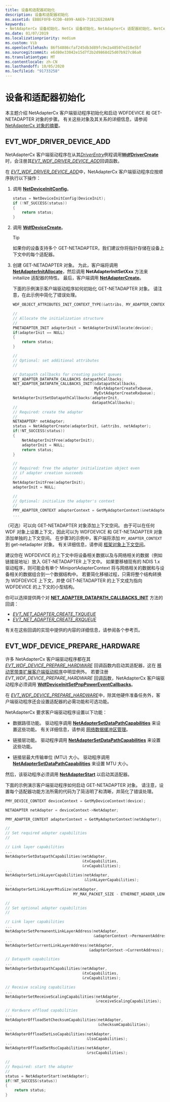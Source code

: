 ```yaml
---
title: 设备和适配器初始化
description: 设备和适配器初始化
ms.assetid: EBBEF0FB-6CDB-4899-AAE9-71812EE20AFB
keywords:
- NetAdapterCx 设备初始化，NetCx 设备初始化，NetAdapterCx 适配器初始化，NetCx 适配器初始化
ms.date: 01/07/2019
ms.localizationpriority: medium
ms.custom: Vib
ms.openlocfilehash: 86f54886cfaf245db3d89fc9e2a48507ed18e5bf
ms.sourcegitcommit: e6d80e33042e15d7f2b2d9868d25d07b927c86a0
ms.translationtype: MT
ms.contentlocale: zh-CN
ms.lasthandoff: 10/05/2020
ms.locfileid: "91733258"
---
```

# <a name="device-and-adapter-initialization"></a>设备和适配器初始化

本主题介绍 NetAdapterCx 客户端驱动程序初始化和启动 WDFDEVICE 和 GET-NETADAPTER 对象的步骤。 有关这些对象及其关系的详细信息，请参阅 [NetAdapterCx 对象的摘要](summary-of-netadaptercx-objects.md)。

## <a name="evt_wdf_driver_device_add"></a>EVT_WDF_DRIVER_DEVICE_ADD

NetAdapterCx 客户端驱动程序在从其[*DriverEntry*](../wdf/driverentry-for-kmdf-drivers.md)例程调用[**WdfDriverCreate**](/windows-hardware/drivers/ddi/wdfdriver/nf-wdfdriver-wdfdrivercreate)时，会注册其[*EVT_WDF_DRIVER_DEVICE_ADD*](/windows-hardware/drivers/ddi/wdfdriver/nc-wdfdriver-evt_wdf_driver_device_add)回调函数。

在 [*EVT_WDF_DRIVER_DEVICE_ADD*](/windows-hardware/drivers/ddi/wdfdriver/nc-wdfdriver-evt_wdf_driver_device_add)中，NetAdapterCx 客户端驱动程序应按顺序执行以下操作：

1. 调用 [**NetDeviceInitConfig**](/windows-hardware/drivers/ddi/netdevice/nf-netdevice-netdeviceinitconfig)。

    ```C++
    status = NetDeviceInitConfig(DeviceInit);
    if (!NT_SUCCESS(status)) 
    {
        return status;
    }
    ```

2. 调用 [**WdfDeviceCreate**](/windows-hardware/drivers/ddi/wdfdevice/nf-wdfdevice-wdfdevicecreate)。 

    > [!TIP]
    > 如果你的设备支持多个 GET-NETADAPTER，我们建议你将指针存储在设备上下文中的每个适配器。

3. 创建 GET-NETADAPTER 对象。 为此，客户端将调用 [**NetAdapterInitAllocate**](/windows-hardware/drivers/ddi/netadapter/nf-netadapter-netadapterinitallocate)，然后调用 **NetAdapterInitSetXxx** 方法来 initailize 适配器的特性。 最后，客户端调用 [**NetAdapterCreate**](/windows-hardware/drivers/ddi/netadapter/nf-netadapter-netadaptercreate)。 

    下面的示例演示客户端驱动程序如何初始化 GET-NETADAPTER 对象。 请注意，在此示例中简化了错误处理。

    ```C++
    WDF_OBJECT_ATTRIBUTES_INIT_CONTEXT_TYPE(&attribs, MY_ADAPTER_CONTEXT);

    //
    // Allocate the initialization structure
    //
    PNETADAPTER_INIT adapterInit = NetAdapterInitAllocate(device);
    if(adapterInit == NULL)
    {
        return status;
    }        

    //
    // Optional: set additional attributes
    //

    // Datapath callbacks for creating packet queues
    NET_ADAPTER_DATAPATH_CALLBACKS datapathCallbacks;
    NET_ADAPTER_DATAPATH_CALLBACKS_INIT(&datapathCallbacks,
                                        MyEvtAdapterCreateTxQueue,
                                        MyEvtAdapterCreateRxQueue);
    NetAdapterInitSetDatapathCallbacks(adapterInit,
                                       datapathCallbacks);
    // 
    // Required: create the adapter
    //
    NETADAPTER* netAdapter;
    status = NetAdapterCreate(adapterInit, &attribs, netAdapter);
    if(!NT_SUCCESS(status))
    {
        NetAdapterInitFree(adapterInit);
        adapterInit = NULL;
        return status;
    }

    //
    // Required: free the adapter initialization object even 
    // if adapter creation succeeds
    //
    NetAdapterInitFree(adapterInit);
    adapterInit = NULL;

    //
    // Optional: initialize the adapter's context
    //
    PMY_ADAPTER_CONTEXT adapterContext = GetMyAdapterContext(&netAdapter);
    ...
    ```

（可选）可以向 GET-NETADAPTER 对象添加上下文空间。 由于可以在任何 WDF 对象上设置上下文，因此可以为 WDFDEVICE 和 GET-NETADAPTER 对象添加单独的上下文空间。 在步骤3的示例中，客户端将添加 `MY_ADAPTER_CONTEXT` 到 get-netadapter 对象。 有关详细信息，请参阅 [框架对象上下文空间](../wdf/framework-object-context-space.md)。

建议你在 WDFDEVICE 的上下文中将设备相关数据以及与网络相关的数据（例如链接层地址）放入 GET-NETADAPTER 上下文中。 如果要移植现有的 NDIS 1.x 驱动程序，则可能会有单个 MiniportAdapterContext 将与网络相关的数据和与设备相关的数据组合到一个数据结构中。 若要简化移植过程，只需将整个结构转换为 WDFDEVICE 上下文，并使 GET-NETADAPTER 的上下文成为指向 WDFDEVICE 的上下文的小型结构。

你可以选择提供两个对 [**NET_ADAPTER_DATAPATH_CALLBACKS_INIT**](/windows-hardware/drivers/ddi/netadapter/nf-netadapter-net_adapter_datapath_callbacks_init) 方法的回调：

* [*EVT_NET_ADAPTER_CREATE_TXQUEUE*](/windows-hardware/drivers/ddi/netadapter/nc-netadapter-evt_net_adapter_create_txqueue)
* [*EVT_NET_ADAPTER_CREATE_RXQUEUE*](/windows-hardware/drivers/ddi/netadapter/nc-netadapter-evt_net_adapter_create_rxqueue)

有关在这些回调的实现中提供的内容的详细信息，请参阅各个参考页。

## <a name="evt_wdf_device_prepare_hardware"></a>EVT_WDF_DEVICE_PREPARE_HARDWARE

许多 NetAdapterCx 客户端驱动程序都在其 [*EVT_WDF_DEVICE_PREPARE_HARDWARE*](/windows-hardware/drivers/ddi/wdfdevice/nc-wdfdevice-evt_wdf_device_prepare_hardware) 回调函数内启动其适配器，这在 [移动宽带类扩展客户端驱动程序](mobile-broadband-mbb-wdf-class-extension-mbbcx.md)中明显例外。 若要注册 *EVT_WDF_DEVICE_PREPARE_HARDWARE* 回调函数，NetAdapterCx 客户端驱动程序必须调用 [**WdfDeviceInitSetPnpPowerEventCallbacks**](/windows-hardware/drivers/ddi/wdfdevice/nf-wdfdevice-wdfdeviceinitsetpnppowereventcallbacks)。

 在 [*EVT_WDF_DEVICE_PREPARE_HARDWARE*](/windows-hardware/drivers/ddi/wdfdevice/nc-wdfdevice-evt_wdf_device_prepare_hardware)中，除其他硬件准备任务外，客户端驱动程序还会设置适配器的必需功能和可选功能。

NetAdapterCx 要求客户端驱动程序设置以下功能：

* 数据路径功能。 驱动程序调用 [**NetAdapterSetDataPathCapabilities**](/windows-hardware/drivers/ddi/netadapter/nf-netadapter-netadaptersetdatapathcapabilities) 来设置这些功能。 有关详细信息，请参阅 [网络数据缓冲区管理](./network-data-buffer-management.md)。

* 链接层功能。 驱动程序调用 [**NetAdapterSetDataPathCapabilities**](/windows-hardware/drivers/ddi/netadapter/nf-netadapter-netadaptersetlinklayercapabilities) 来设置这些功能。

* 链接层最大传输单位 (MTU) 大小。 驱动程序调用 [**NetAdapterSetDataPathCapabilities**](/windows-hardware/drivers/ddi/netadapter/nf-netadapter-netadaptersetlinklayercapabilities) 来设置 MTU 大小。

然后，该驱动程序必须调用 [**NetAdapterStart**](/windows-hardware/drivers/ddi/netadapter/nf-netadapter-netadapterstart) 以启动其适配器。

下面的示例演示客户端驱动程序如何启动 GET-NETADAPTER 对象。 请注意，设置每个适配器功能方法所需的代码为了简洁明了和清晰，并简化了错误处理。

```C++
PMY_DEVICE_CONTEXT deviceContext = GetMyDeviceContext(device);

NETADAPTER netAdapter = deviceContext->NetAdapter;

PMY_ADAPTER_CONTEXT adapterContext = GetMyAdapterContext(netAdapter);

//
// Set required adapter capabilities
//

// Link layer capabilities
...
NetAdapterSetDatapathCapabilities(netAdapter,
                                  &txCapabilities,
                                  &rxCapabilities);
...
NetAdapterSetLinkLayerCapabilities(netAdapter,
                                   &linkLayerCapabilities);
...
NetAdapterSetLinkLayerMtuSize(netAdapter,
                              MY_MAX_PACKET_SIZE - ETHERNET_HEADER_LENGTH);

//
// Set optional adapter capabilities
//

// Link layer capabilities
...
NetAdapterSetPermanentLinkLayerAddress(netAdapter,
                                       &adapterContext->PermanentAddress);
...
NetAdapterSetCurrentLinkLayerAddress(netAdapter,
                                     &adapterContext->CurrentAddress);

// Datapath capabilities
...
NetAdapterSetDatapathCapabilities(netAdapter,
                                  &txCapabilities,
                                  &rxCapabilities);

// Receive scaling capabilities
...
NetAdapterSetReceiveScalingCapabilities(netAdapter,
                                        &receiveScalingCapabilities);

// Hardware offload capabilities
...
NetAdapterOffloadSetChecksumCapabilities(netAdapter,
                                         &checksumCapabilities);
...
NetAdapterOffloadSetLsoCapabilities(netAdapter,
                                    &lsoCapabilities);
...
NetAdapterOffloadSetRscCapabilities(netAdapter,
                                    &rscCapabilities);

//
// Required: start the adapter
//
status = NetAdapterStart(netAdapter);
if(!NT_SUCCESS(status))
{
    return status;
}
```
